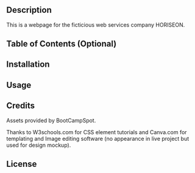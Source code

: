 # <Your-Project-Title>

## Description

This is a webpage for the ficticious web services company HORISEON. 

## Table of Contents (Optional)

## Installation

## Usage

## Credits

Assets provided by BootCampSpot.

Thanks to W3schools.com for CSS element tutorials and Canva.com for templating and Image editing software (no appearance in live project but used for design mockup).

## License

